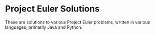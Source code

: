 Project Euler Solutions
============

These are solutions to various Project Euler problems, written in various languages, primarily Java and Python.
